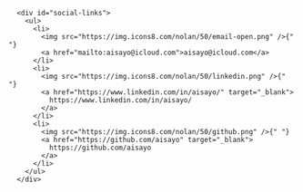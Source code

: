       <div id="social-links">
        <ul>
          <li>
            <img src="https://img.icons8.com/nolan/50/email-open.png" />{" "}
            <a href="mailto:aisayo@icloud.com">aisayo@icloud.com</a>
          </li>
          <li>
            <img src="https://img.icons8.com/nolan/50/linkedin.png" />{" "}
            <a href="https://www.linkedin.com/in/aisayo/" target="_blank">
              https://www.linkedin.com/in/aisayo/
            </a>
          </li>
          <li>
            <img src="https://img.icons8.com/nolan/50/github.png" />{" "}
            <a href="https://github.com/aisayo" target="_blank">
              https://github.com/aisayo
            </a>
          </li>
        </ul>
      </div>
